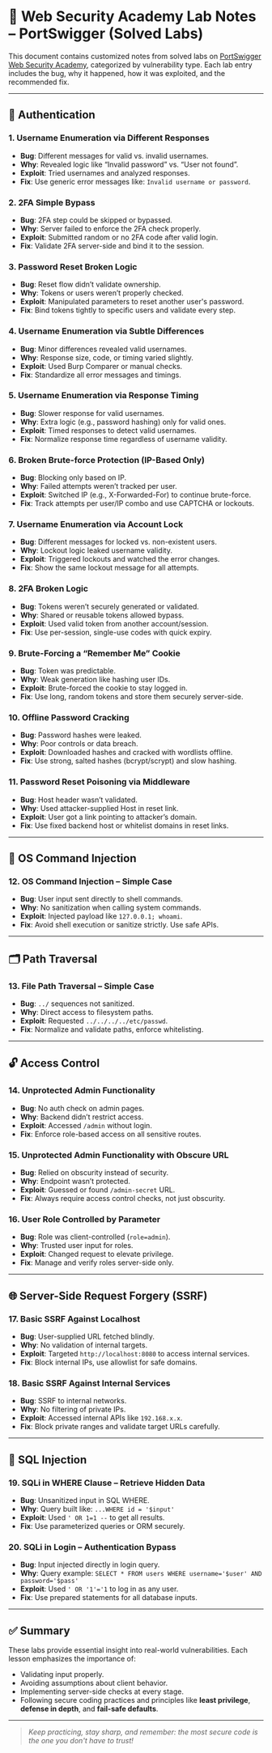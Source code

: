 # 🔐 Web Security Academy Lab Notes – PortSwigger (Solved Labs)

This document contains customized notes from solved labs on [PortSwigger Web Security Academy](https://portswigger.net/web-security), categorized by vulnerability type. Each lab entry includes the bug, why it happened, how it was exploited, and the recommended fix.

---

## 🔐 Authentication

### 1. Username Enumeration via Different Responses
- **Bug**: Different messages for valid vs. invalid usernames.
- **Why**: Revealed logic like “Invalid password” vs. “User not found”.
- **Exploit**: Tried usernames and analyzed responses.
- **Fix**: Use generic error messages like: `Invalid username or password`.

### 2. 2FA Simple Bypass
- **Bug**: 2FA step could be skipped or bypassed.
- **Why**: Server failed to enforce the 2FA check properly.
- **Exploit**: Submitted random or no 2FA code after valid login.
- **Fix**: Validate 2FA server-side and bind it to the session.

### 3. Password Reset Broken Logic
- **Bug**: Reset flow didn’t validate ownership.
- **Why**: Tokens or users weren’t properly checked.
- **Exploit**: Manipulated parameters to reset another user's password.
- **Fix**: Bind tokens tightly to specific users and validate every step.

### 4. Username Enumeration via Subtle Differences
- **Bug**: Minor differences revealed valid usernames.
- **Why**: Response size, code, or timing varied slightly.
- **Exploit**: Used Burp Comparer or manual checks.
- **Fix**: Standardize all error messages and timings.

### 5. Username Enumeration via Response Timing
- **Bug**: Slower response for valid usernames.
- **Why**: Extra logic (e.g., password hashing) only for valid ones.
- **Exploit**: Timed responses to detect valid usernames.
- **Fix**: Normalize response time regardless of username validity.

### 6. Broken Brute-force Protection (IP-Based Only)
- **Bug**: Blocking only based on IP.
- **Why**: Failed attempts weren’t tracked per user.
- **Exploit**: Switched IP (e.g., X-Forwarded-For) to continue brute-force.
- **Fix**: Track attempts per user/IP combo and use CAPTCHA or lockouts.

### 7. Username Enumeration via Account Lock
- **Bug**: Different messages for locked vs. non-existent users.
- **Why**: Lockout logic leaked username validity.
- **Exploit**: Triggered lockouts and watched the error changes.
- **Fix**: Show the same lockout message for all attempts.

### 8. 2FA Broken Logic
- **Bug**: Tokens weren’t securely generated or validated.
- **Why**: Shared or reusable tokens allowed bypass.
- **Exploit**: Used valid token from another account/session.
- **Fix**: Use per-session, single-use codes with quick expiry.

### 9. Brute-Forcing a “Remember Me” Cookie
- **Bug**: Token was predictable.
- **Why**: Weak generation like hashing user IDs.
- **Exploit**: Brute-forced the cookie to stay logged in.
- **Fix**: Use long, random tokens and store them securely server-side.

### 10. Offline Password Cracking
- **Bug**: Password hashes were leaked.
- **Why**: Poor controls or data breach.
- **Exploit**: Downloaded hashes and cracked with wordlists offline.
- **Fix**: Use strong, salted hashes (bcrypt/scrypt) and slow hashing.

### 11. Password Reset Poisoning via Middleware
- **Bug**: Host header wasn’t validated.
- **Why**: Used attacker-supplied Host in reset link.
- **Exploit**: User got a link pointing to attacker’s domain.
- **Fix**: Use fixed backend host or whitelist domains in reset links.

---

## 🐚 OS Command Injection

### 12. OS Command Injection – Simple Case
- **Bug**: User input sent directly to shell commands.
- **Why**: No sanitization when calling system commands.
- **Exploit**: Injected payload like `127.0.0.1; whoami`.
- **Fix**: Avoid shell execution or sanitize strictly. Use safe APIs.

---

## 🗂️ Path Traversal

### 13. File Path Traversal – Simple Case
- **Bug**: `../` sequences not sanitized.
- **Why**: Direct access to filesystem paths.
- **Exploit**: Requested `../../../../etc/passwd`.
- **Fix**: Normalize and validate paths, enforce whitelisting.

---

## 🔓 Access Control

### 14. Unprotected Admin Functionality
- **Bug**: No auth check on admin pages.
- **Why**: Backend didn’t restrict access.
- **Exploit**: Accessed `/admin` without login.
- **Fix**: Enforce role-based access on all sensitive routes.

### 15. Unprotected Admin Functionality with Obscure URL
- **Bug**: Relied on obscurity instead of security.
- **Why**: Endpoint wasn’t protected.
- **Exploit**: Guessed or found `/admin-secret` URL.
- **Fix**: Always require access control checks, not just obscurity.

### 16. User Role Controlled by Parameter
- **Bug**: Role was client-controlled (`role=admin`).
- **Why**: Trusted user input for roles.
- **Exploit**: Changed request to elevate privilege.
- **Fix**: Manage and verify roles server-side only.

---

## 🌐 Server-Side Request Forgery (SSRF)

### 17. Basic SSRF Against Localhost
- **Bug**: User-supplied URL fetched blindly.
- **Why**: No validation of internal targets.
- **Exploit**: Targeted `http://localhost:8080` to access internal services.
- **Fix**: Block internal IPs, use allowlist for safe domains.

### 18. Basic SSRF Against Internal Services
- **Bug**: SSRF to internal networks.
- **Why**: No filtering of private IPs.
- **Exploit**: Accessed internal APIs like `192.168.x.x`.
- **Fix**: Block private ranges and validate target URLs carefully.

---

## 🧮 SQL Injection

### 19. SQLi in WHERE Clause – Retrieve Hidden Data
- **Bug**: Unsanitized input in SQL WHERE.
- **Why**: Query built like: `...WHERE id = '$input'`
- **Exploit**: Used `' OR 1=1 --` to get all results.
- **Fix**: Use parameterized queries or ORM securely.

### 20. SQLi in Login – Authentication Bypass
- **Bug**: Input injected directly in login query.
- **Why**: Query example: `SELECT * FROM users WHERE username='$user' AND password='$pass'`
- **Exploit**: Used `' OR '1'='1` to log in as any user.
- **Fix**: Use prepared statements for all database inputs.

---

## ✅ Summary

These labs provide essential insight into real-world vulnerabilities. Each lesson emphasizes the importance of:

- Validating input properly.
- Avoiding assumptions about client behavior.
- Implementing server-side checks at every stage.
- Following secure coding practices and principles like **least privilege**, **defense in depth**, and **fail-safe defaults**.

---

> _Keep practicing, stay sharp, and remember: the most secure code is the one you don't have to trust!_
